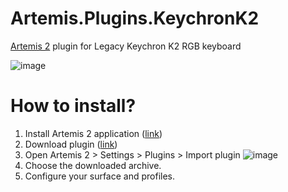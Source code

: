 # Artemis.Plugins.KeychronK2

[Artemis 2](https://artemis-rgb.com/) plugin for Legacy Keychron K2 RGB keyboard 

![image](https://github.com/WestSmit/Artemis.Plugins.KeychronK2/assets/30203576/6d897d27-684b-4d8d-b202-400a2437ebd8)

# How to install?
1. Install Artemis 2 application ([link](https://artemis-rgb.com/))
2. Download plugin ([link](https://github.com/WestSmit/Artemis.Plugins.KeychronK2/releases/download/artemis/Artemis.Plugins.Keychron2.zip))
3. Open Artemis 2 > Settings > Plugins > Import plugin
![image](https://github.com/WestSmit/Artemis.Plugins.KeychronK2/assets/30203576/045f47a6-cd4c-40ad-b1ec-5100c1969647)
4. Choose the downloaded archive.
5. Configure your surface and profiles.

